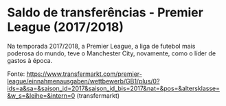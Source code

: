 # Saldo de transferências - Premier League (2017/2018)
Na temporada 2017/2018, a Premier League, a liga de futebol mais poderosa do mundo, teve o Manchester City, novamente, como o líder de gastos à época.

Fonte: https://www.transfermarkt.com/premier-league/einnahmenausgaben/wettbewerb/GB1/plus/0?ids=a&sa=&saison_id=2017&saison_id_bis=2017&nat=&pos=&altersklasse=&w_s=&leihe=&intern=0 (transfermarkt)

